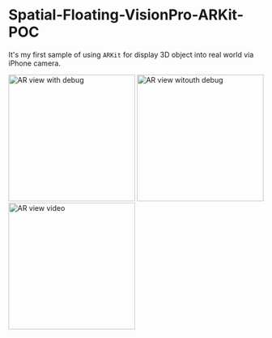 # Spatial-Floating-VisionPro-ARKit-POC

It's my first sample of using `ARKit` for display 3D object into real world via iPhone camera.

<p float="left">
  <img src="https://github.com/Harry-KNIGHT/Spatial-Floating-VisionPro-ARKit-POC/assets/63256761/840a2f34-d971-4e75-8e2b-76d6419b980c" width="250" alt="AR view with debug">
<img src="https://github.com/Harry-KNIGHT/Spatial-Floating-VisionPro-ARKit-POC/assets/63256761/fec5bea9-d619-4c47-9111-0f7de63cfc44" width="250" alt="AR view witouth debug">
<img src="https://github.com/Harry-KNIGHT/Spatial-Floating-VisionPro-ARKit-POC/assets/63256761/3186b024-ee78-4b64-b975-d666308c5550" width="250" alt="AR view video">
</p>
